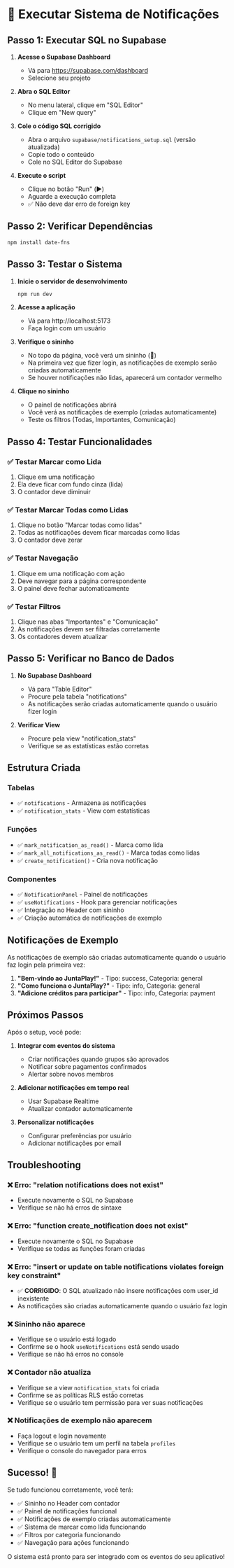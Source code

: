 # 🚀 Executar Sistema de Notificações

## Passo 1: Executar SQL no Supabase

1. **Acesse o Supabase Dashboard**
   - Vá para https://supabase.com/dashboard
   - Selecione seu projeto

2. **Abra o SQL Editor**
   - No menu lateral, clique em "SQL Editor"
   - Clique em "New query"

3. **Cole o código SQL corrigido**
   - Abra o arquivo `supabase/notifications_setup.sql` (versão atualizada)
   - Copie todo o conteúdo
   - Cole no SQL Editor do Supabase

4. **Execute o script**
   - Clique no botão "Run" (▶️)
   - Aguarde a execução completa
   - ✅ Não deve dar erro de foreign key

## Passo 2: Verificar Dependências

```bash
npm install date-fns
```

## Passo 3: Testar o Sistema

1. **Inicie o servidor de desenvolvimento**
   ```bash
   npm run dev
   ```

2. **Acesse a aplicação**
   - Vá para http://localhost:5173
   - Faça login com um usuário

3. **Verifique o sininho**
   - No topo da página, você verá um sininho (🔔)
   - Na primeira vez que fizer login, as notificações de exemplo serão criadas automaticamente
   - Se houver notificações não lidas, aparecerá um contador vermelho

4. **Clique no sininho**
   - O painel de notificações abrirá
   - Você verá as notificações de exemplo (criadas automaticamente)
   - Teste os filtros (Todas, Importantes, Comunicação)

## Passo 4: Testar Funcionalidades

### ✅ Testar Marcar como Lida
1. Clique em uma notificação
2. Ela deve ficar com fundo cinza (lida)
3. O contador deve diminuir

### ✅ Testar Marcar Todas como Lidas
1. Clique no botão "Marcar todas como lidas"
2. Todas as notificações devem ficar marcadas como lidas
3. O contador deve zerar

### ✅ Testar Navegação
1. Clique em uma notificação com ação
2. Deve navegar para a página correspondente
3. O painel deve fechar automaticamente

### ✅ Testar Filtros
1. Clique nas abas "Importantes" e "Comunicação"
2. As notificações devem ser filtradas corretamente
3. Os contadores devem atualizar

## Passo 5: Verificar no Banco de Dados

1. **No Supabase Dashboard**
   - Vá para "Table Editor"
   - Procure pela tabela "notifications"
   - As notificações serão criadas automaticamente quando o usuário fizer login

2. **Verificar View**
   - Procure pela view "notification_stats"
   - Verifique se as estatísticas estão corretas

## Estrutura Criada

### Tabelas
- ✅ `notifications` - Armazena as notificações
- ✅ `notification_stats` - View com estatísticas

### Funções
- ✅ `mark_notification_as_read()` - Marca como lida
- ✅ `mark_all_notifications_as_read()` - Marca todas como lidas
- ✅ `create_notification()` - Cria nova notificação

### Componentes
- ✅ `NotificationPanel` - Painel de notificações
- ✅ `useNotifications` - Hook para gerenciar notificações
- ✅ Integração no Header com sininho
- ✅ Criação automática de notificações de exemplo

## Notificações de Exemplo

As notificações de exemplo são criadas automaticamente quando o usuário faz login pela primeira vez:

1. **"Bem-vindo ao JuntaPlay!"** - Tipo: success, Categoria: general
2. **"Como funciona o JuntaPlay?"** - Tipo: info, Categoria: general
3. **"Adicione créditos para participar"** - Tipo: info, Categoria: payment

## Próximos Passos

Após o setup, você pode:

1. **Integrar com eventos do sistema**
   - Criar notificações quando grupos são aprovados
   - Notificar sobre pagamentos confirmados
   - Alertar sobre novos membros

2. **Adicionar notificações em tempo real**
   - Usar Supabase Realtime
   - Atualizar contador automaticamente

3. **Personalizar notificações**
   - Configurar preferências por usuário
   - Adicionar notificações por email

## Troubleshooting

### ❌ Erro: "relation notifications does not exist"
- Execute novamente o SQL no Supabase
- Verifique se não há erros de sintaxe

### ❌ Erro: "function create_notification does not exist"
- Execute novamente o SQL no Supabase
- Verifique se todas as funções foram criadas

### ❌ Erro: "insert or update on table notifications violates foreign key constraint"
- ✅ **CORRIGIDO**: O SQL atualizado não insere notificações com user_id inexistente
- As notificações são criadas automaticamente quando o usuário faz login

### ❌ Sininho não aparece
- Verifique se o usuário está logado
- Confirme se o hook `useNotifications` está sendo usado
- Verifique se não há erros no console

### ❌ Contador não atualiza
- Verifique se a view `notification_stats` foi criada
- Confirme se as políticas RLS estão corretas
- Verifique se o usuário tem permissão para ver suas notificações

### ❌ Notificações de exemplo não aparecem
- Faça logout e login novamente
- Verifique se o usuário tem um perfil na tabela `profiles`
- Verifique o console do navegador para erros

## Sucesso! 🎉

Se tudo funcionou corretamente, você terá:

- ✅ Sininho no Header com contador
- ✅ Painel de notificações funcional
- ✅ Notificações de exemplo criadas automaticamente
- ✅ Sistema de marcar como lida funcionando
- ✅ Filtros por categoria funcionando
- ✅ Navegação para ações funcionando

O sistema está pronto para ser integrado com os eventos do seu aplicativo! 